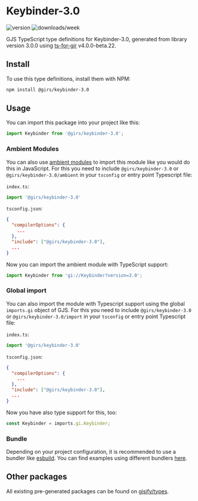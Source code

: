 
# Keybinder-3.0

![version](https://img.shields.io/npm/v/@girs/keybinder-3.0)
![downloads/week](https://img.shields.io/npm/dw/@girs/keybinder-3.0)


GJS TypeScript type definitions for Keybinder-3.0, generated from library version 3.0.0 using [ts-for-gir](https://github.com/gjsify/ts-for-gir) v4.0.0-beta.22.


## Install

To use this type definitions, install them with NPM:
```bash
npm install @girs/keybinder-3.0
```

## Usage

You can import this package into your project like this:
```ts
import Keybinder from '@girs/keybinder-3.0';
```

### Ambient Modules

You can also use [ambient modules](https://github.com/gjsify/ts-for-gir/tree/main/packages/cli#ambient-modules) to import this module like you would do this in JavaScript.
For this you need to include `@girs/keybinder-3.0` or `@girs/keybinder-3.0/ambient` in your `tsconfig` or entry point Typescript file:

`index.ts`:
```ts
import '@girs/keybinder-3.0'
```

`tsconfig.json`:
```json
{
  "compilerOptions": {
    ...
  },
  "include": ["@girs/keybinder-3.0"],
  ...
}
```

Now you can import the ambient module with TypeScript support: 

```ts
import Keybinder from 'gi://Keybinder?version=3.0';
```

### Global import

You can also import the module with Typescript support using the global `imports.gi` object of GJS.
For this you need to include `@girs/keybinder-3.0` or `@girs/keybinder-3.0/import` in your `tsconfig` or entry point Typescript file:

`index.ts`:
```ts
import '@girs/keybinder-3.0'
```

`tsconfig.json`:
```json
{
  "compilerOptions": {
    ...
  },
  "include": ["@girs/keybinder-3.0"],
  ...
}
```

Now you have also type support for this, too:

```ts
const Keybinder = imports.gi.Keybinder;
```

### Bundle

Depending on your project configuration, it is recommended to use a bundler like [esbuild](https://esbuild.github.io/). You can find examples using different bundlers [here](https://github.com/gjsify/ts-for-gir/tree/main/examples).

## Other packages

All existing pre-generated packages can be found on [gjsify/types](https://github.com/gjsify/types).

